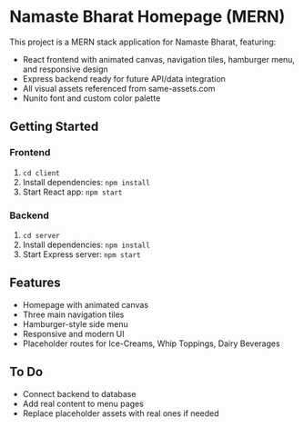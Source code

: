 # Namaste Bharat Homepage (MERN)

This project is a MERN stack application for Namaste Bharat, featuring:
- React frontend with animated canvas, navigation tiles, hamburger menu, and responsive design
- Express backend ready for future API/data integration
- All visual assets referenced from same-assets.com
- Nunito font and custom color palette

## Getting Started

### Frontend
1. `cd client`
2. Install dependencies: `npm install`
3. Start React app: `npm start`

### Backend
1. `cd server`
2. Install dependencies: `npm install`
3. Start Express server: `npm start`

## Features
- Homepage with animated canvas
- Three main navigation tiles
- Hamburger-style side menu
- Responsive and modern UI
- Placeholder routes for Ice-Creams, Whip Toppings, Dairy Beverages

## To Do
- Connect backend to database
- Add real content to menu pages
- Replace placeholder assets with real ones if needed
